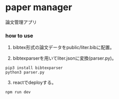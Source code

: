 # paper manager

論文管理アプリ

### how to use
1. bibtex形式の論文データをpublic/liter.bibに配置。

2. bibtexparserを用いてliter.jsonに変換(parser.py)。

```
pip3 install bibtexparser
python3 parser.py
```

3. reactでdeployする。

```
npm run dev
```